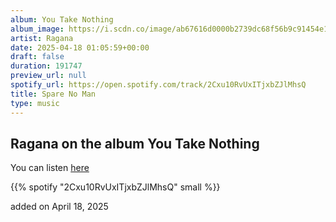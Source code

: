 ```yaml
---
album: You Take Nothing
album_image: https://i.scdn.co/image/ab67616d0000b2739dc68f56b9c91454e1afeac1
artist: Ragana
date: 2025-04-18 01:05:59+00:00
draft: false
duration: 191747
preview_url: null
spotify_url: https://open.spotify.com/track/2Cxu10RvUxITjxbZJlMhsQ
title: Spare No Man
type: music
---
```



## Ragana on the album You Take Nothing

You can listen [here](https://open.spotify.com/track/2Cxu10RvUxITjxbZJlMhsQ)

{{% spotify "2Cxu10RvUxITjxbZJlMhsQ" small %}}

added on April 18, 2025
